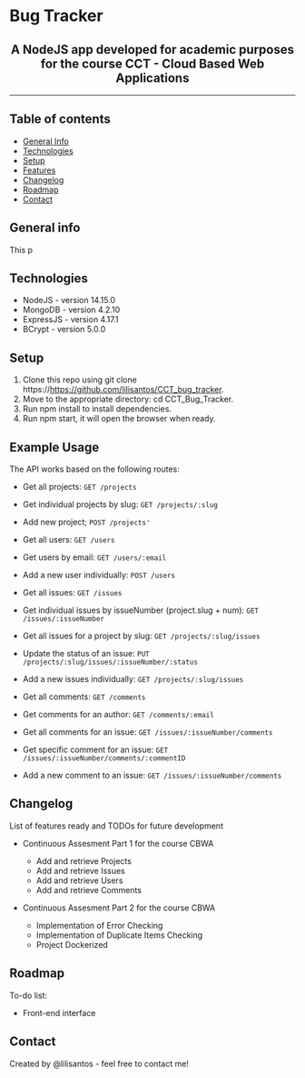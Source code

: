 # Bug Tracker

<h2 align="center">A NodeJS app developed for academic purposes for the course CCT - Cloud Based Web Applications</h2>
<hr />


## Table of contents
- [General Info](https://github.com/lilisantos/CCT_bug_tracker/new/master?readme=1#general-info)
- [Technologies](https://github.com/lilisantos/CCT_bug_tracker/new/master?readme=2#technologies)
- [Setup](https://github.com/lilisantos/CCT_bug_tracker/new/master?readme=3#setup)
- [Features](https://github.com/lilisantos/CCT_bug_tracker/new/master?readme=4#features)
- [Changelog](https://github.com/lilisantos/CCT_bug_tracker/new/master?readme=5#Changelog)
- [Roadmap](https://github.com/lilisantos/CCT_bug_tracker/new/master?readme=6#Roadmap)
- [Contact](https://github.com/lilisantos/CCT_bug_tracker/new/master?readme=7#contact)

## General info
This p

## Technologies
- NodeJS - version 14.15.0
- MongoDB - version 4.2.10
- ExpressJS - version 4.17.1
- BCrypt - version 5.0.0

## Setup
1. Clone this repo using git clone https://https://github.com/lilisantos/CCT_bug_tracker.
2. Move to the appropriate directory: cd CCT_Bug_Tracker.
3. Run npm install to install dependencies.
4. Run npm start, it will open the browser when ready.

## Example Usage
The API works based on the following routes:

- Get all projects:
     ```GET /projects```
- Get individual projects by slug:
 ``` GET /projects/:slug ```
- Add new project;
 ```POST /projects' ```
 
- Get all users:
```GET /users```
- Get users by email:
```GET /users/:email```
- Add a new user individually:
```POST /users```

- Get all issues:
```GET /issues```
- Get individual issues by issueNumber (project.slug + num):
```GET /issues/:issueNumber```
- Get all issues for a project by slug:
```GET /projects/:slug/issues```
- Update the status of an issue:
```PUT /projects/:slug/issues/:issueNumber/:status```
- Add a new issues individually:
```GET /projects/:slug/issues```

- Get all comments:
```GET /comments```
- Get comments for an author:
```GET /comments/:email```
- Get all comments for an issue:
```GET /issues/:issueNumber/comments```
- Get specific comment for an issue:
```GET /issues/:issueNumber/comments/:commentID```
- Add a new comment to an issue:
```GET /issues/:issueNumber/comments```

## Changelog
List of features ready and TODOs for future development

- Continuous Assesment Part 1 for the course CBWA
    * Add and retrieve Projects
    * Add and retrieve Issues
    * Add and retrieve Users
    * Add and retrieve Comments

- Continuous Assesment Part 2 for the course CBWA
    * Implementation of Error Checking
    * Implementation of Duplicate Items Checking
    * Project Dockerized

## Roadmap
To-do list:

- Front-end interface

## Contact
Created by @lilisantos - feel free to contact me!
